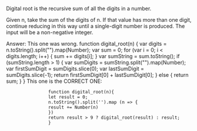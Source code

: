 Digital root is the recursive sum of all the digits in a number.

Given n, take the sum of the digits of n. 
If that value has more than one digit, continue reducing in this way until a single-digit number is produced. 
The input will be a non-negative integer.

Answer: 
This one was wrong.
          function digital_root(n) {
            var digits = n.toString().split("").map(Number);
            var sum = 0;
            for (var i = 0; i < digits.length; i++) {
              sum += digits[i];
            }
            var sumString = sum.toString();
            if (sumString.length > 1) {
              var sumDigits = sumString.split("").map(Number);
              var firstSumDigit = sumDigits.slice(0);
              var lastSumDigit = sumDigits.slice(-1);
              return firstSumDigit[0] + lastSumDigit[0];
            } else {
                return sum;
            }
          }
 This one is the CORRECT ONE:
 
                    function digital_root(n){
                    let result = 0;
                    n.toString().split('').map (n => {
                    result += Number(n)
                    })
                    return result > 9 ? digital_root(result) : result;
                    }
